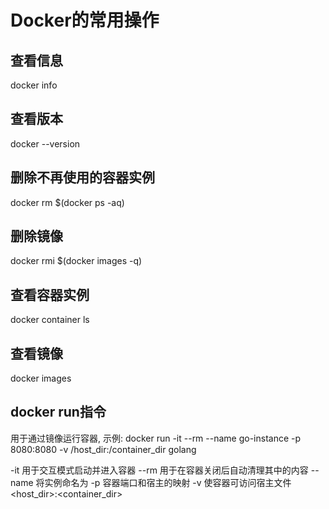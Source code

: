 # Docker的常用操作

## 查看信息
docker info

## 查看版本
docker --version

## 删除不再使用的容器实例
docker rm $(docker ps -aq)

## 删除镜像
docker rmi $(docker images -q)

## 查看容器实例
docker container ls

## 查看镜像
docker images

## docker run指令
用于通过镜像运行容器, 示例: docker run -it --rm --name go-instance -p 8080:8080 -v /host_dir:/container_dir golang

-it 用于交互模式启动并进入容器
--rm 用于在容器关闭后自动清理其中的内容
--name 将实例命名为
-p 容器端口和宿主的映射
-v 使容器可访问宿主文件 <host_dir>:<container_dir>